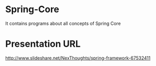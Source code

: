 # Spring-Core
It contains programs about all concepts of Spring Core

# Presentation URL
http://www.slideshare.net/NexThoughts/spring-framework-67532411
